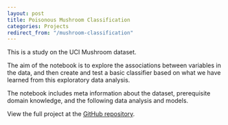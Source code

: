 ```yaml
---
layout: post
title: Poisonous Mushroom Classification
categories: Projects
redirect_from: "/mushroom-classification"
---
```


This is a study on the UCI Mushroom dataset. 

The aim of the notebook is to explore the associations between variables in the data, and then create and test a basic classifier based on what we have learned from this exploratory data analysis.

The notebook includes meta information about the dataset, prerequisite domain knowledge, and the following data analysis and models.

View the full project at the [GitHub repository](https://github.com/sonjoonho/poisonous-mushroom-classification).

<div class="jupyter-notebook" style="position: relative; width: 100%; margin: 0 auto;">
<div class="jupyter-notebook-iframe-container">
  <iframe src="/assets/2018-09-05-poisonous-mushroom-classification/poisonous_mushroom_classification.ipynb.html" style="position: absolute; top: 0; left: 0; border-style: none;" width="100%" height="100%" onload="this.parentElement.style.paddingBottom = (this.contentWindow.document.documentElement.scrollHeight + 10) + 'px'"></iframe>
</div>
</div>


